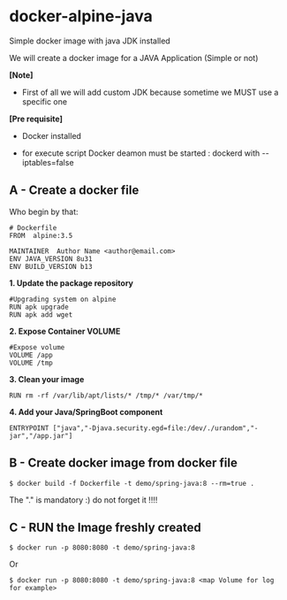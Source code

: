 # docker-alpine-java
Simple docker image with java JDK installed

We will create a docker image for a JAVA Application (Simple or not)

**[Note]**
- First of all we will add custom JDK because  sometime we MUST use a specific one



**[Pre requisite]**
- Docker installed

- for execute script Docker deamon must be started : dockerd with  --iptables=false



## A - Create a docker file 
Who begin by that:

    # Dockerfile
    FROM  alpine:3.5

    MAINTAINER  Author Name <author@email.com>
    ENV JAVA_VERSION 8u31
    ENV BUILD_VERSION b13


**1. Update the package repository**

    #Upgrading system on alpine
    RUN apk upgrade
    RUN apk add wget

**2. Expose Container VOLUME**

    #Expose volume
    VOLUME /app
    VOLUME /tmp

**3. Clean your image**

    RUN rm -rf /var/lib/apt/lists/* /tmp/* /var/tmp/*


**4. Add your Java/SpringBoot component**

    ENTRYPOINT ["java","-Djava.security.egd=file:/dev/./urandom","-jar","/app.jar"]


## B - Create docker image from docker file

    $ docker build -f Dockerfile -t demo/spring-java:8 --rm=true .

The "." is mandatory :) do not forget it !!!!


## C - RUN the Image freshly created
    $ docker run -p 8080:8080 -t demo/spring-java:8

Or

    $ docker run -p 8080:8080 -t demo/spring-java:8 <map Volume for log for example>
